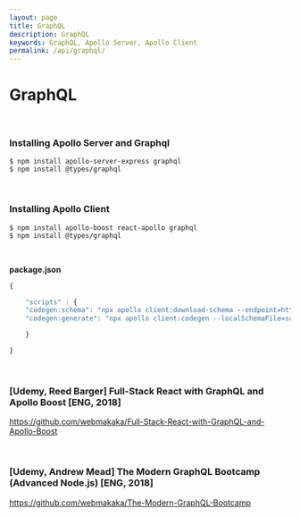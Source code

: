 ```yaml
---
layout: page
title: GraphQL
description: GraphQL
keywords: GraphQL, Apollo Server, Apollo Client
permalink: /api/graphql/
---
```


# GraphQL

<br/>

### Installing Apollo Server and Graphql

    $ npm install apollo-server-express graphql
    $ npm install @types/graphql

<br/>

### Installing Apollo Client

    $ npm install apollo-boost react-apollo graphql
    $ npm install @types/graphql

<br/>

**package.json**

```js
{

    "scripts" : {
    "codegen:schema": "npx apollo client:download-schema --endpoint=http://localhost/api",
    "codegen:generate": "npx apollo client:codegen --localSchemaFile=schema.json --includes=src/**/*.tsx --target=typescript",

    }

}
```

<br/>

### [Udemy, Reed Barger] Full-Stack React with GraphQL and Apollo Boost [ENG, 2018]

https://github.com/webmakaka/Full-Stack-React-with-GraphQL-and-Apollo-Boost

<br/>

### [Udemy, Andrew Mead] The Modern GraphQL Bootcamp (Advanced Node.js) [ENG, 2018]

https://github.com/webmakaka/The-Modern-GraphQL-Bootcamp
